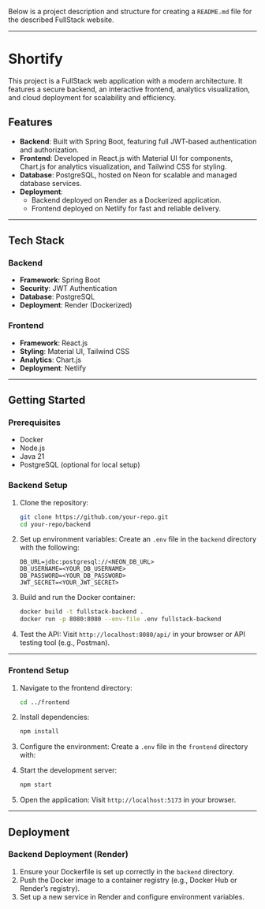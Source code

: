 Below is a project description and structure for creating a `README.md` file for the described FullStack website. 

---

# Shortify

This project is a FullStack web application with a modern architecture. It features a secure backend, an interactive frontend, analytics visualization, and cloud deployment for scalability and efficiency.

## Features

- **Backend**: Built with Spring Boot, featuring full JWT-based authentication and authorization.
- **Frontend**: Developed in React.js with Material UI for components, Chart.js for analytics visualization, and Tailwind CSS for styling.
- **Database**: PostgreSQL, hosted on Neon for scalable and managed database services.
- **Deployment**:
  - Backend deployed on Render as a Dockerized application.
  - Frontend deployed on Netlify for fast and reliable delivery.

---

## Tech Stack

### Backend
- **Framework**: Spring Boot
- **Security**: JWT Authentication
- **Database**: PostgreSQL
- **Deployment**: Render (Dockerized)

### Frontend
- **Framework**: React.js
- **Styling**: Material UI, Tailwind CSS
- **Analytics**: Chart.js
- **Deployment**: Netlify

---

## Getting Started

### Prerequisites
- Docker
- Node.js
- Java 21
- PostgreSQL (optional for local setup)

### Backend Setup

1. Clone the repository:
   ```bash
   git clone https://github.com/your-repo.git
   cd your-repo/backend
   ```

2. Set up environment variables:
   Create an `.env` file in the `backend` directory with the following:
   ```
   DB_URL=jdbc:postgresql://<NEON_DB_URL>
   DB_USERNAME=<YOUR_DB_USERNAME>
   DB_PASSWORD=<YOUR_DB_PASSWORD>
   JWT_SECRET=<YOUR_JWT_SECRET>
   ```

3. Build and run the Docker container:
   ```bash
   docker build -t fullstack-backend .
   docker run -p 8080:8080 --env-file .env fullstack-backend
   ```

4. Test the API:
   Visit `http://localhost:8080/api/` in your browser or API testing tool (e.g., Postman).

---

### Frontend Setup

1. Navigate to the frontend directory:
   ```bash
   cd ../frontend
   ```

2. Install dependencies:
   ```bash
   npm install
   ```

3. Configure the environment:
   Create a `.env` file in the `frontend` directory with:

4. Start the development server:
   ```bash
   npm start
   ```

5. Open the application:
   Visit `http://localhost:5173` in your browser.

---

## Deployment

### Backend Deployment (Render)
1. Ensure your Dockerfile is set up correctly in the `backend` directory.
2. Push the Docker image to a container registry (e.g., Docker Hub or Render’s registry).
3. Set up a new service in Render and configure environment variables.


